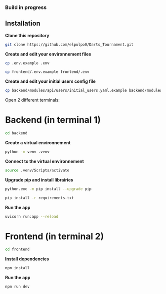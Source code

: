 ### Build in progress

## Installation

**Clone this repository**

```bash
git clone https://github.com/elpulpo0/Darts_Tournament.git
```

**Create and edit your environnement files**

```sh
cp .env.example .env
```

```sh
cp frontend/.env.example frontend/.env
```

**Create and edit your initial users config file**

```sh
cp backend/modules/api/users/initial_users.yaml.example backend/modules/api/users/initial_users.yaml
```

Open 2 different terminals:

# Backend (in terminal 1)

```bash
cd backend
```

**Create a virtual environnement**

```bash
python -m venv .venv
```

**Connect to the virtual environnement**

```bash
source .venv/Scripts/activate
```

**Upgrade pip and install librairies**

```bash
python.exe -m pip install --upgrade pip
```

```bash
pip install -r requirements.txt
```

**Run the app**

```bash
uvicorn run:app --reload
```

# Frontend (in terminal 2)

```bash
cd frontend
```

**Install dependencies**

```bash
npm install
```

**Run the app**

```bash
npm run dev
```

